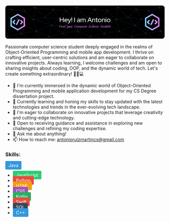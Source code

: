 ![Header](./github-header-image.png)


Passionate computer science student deeply engaged in the realms of Object-Oriented Programming and mobile app development. I thrive on crafting efficient, user-centric solutions and am eager to collaborate on innovative projects. Always learning, I welcome challenges and am open to sharing insights about coding, OOP, and the dynamic world of tech. Let's create something extraordinary! 🔧📱💻

- 🔭 I'm currently immersed in the dynamic world of Object-Oriented Programming and mobile application development for my CS Degree dissertation project.
- 🌱 Currently learning and honing my skills to stay updated with the latest technologies and trends in the ever-evolving tech landscape.
- 👯 I'm eager to collaborate on innovative projects that leverage creativity and cutting-edge technology.
- 🤔 Open to receiving guidance and assistance in exploring new challenges and refining my coding expertise.
- 💬 Ask me about anything!
- 📫 How to reach me: antonioruizmartincs@gmail.com

### Skills:


<span style="background-color: #3498db; color: #ffffff; padding: 5px 10px; border-radius: 3px;">Java</span>
- <span style="background-color: #2ecc71; color: #ffffff; padding: 5px 10px; border-radius: 3px;">JavaScript</span>
- <span style="background-color: #e74c3c; color: #ffffff; padding: 5px 10px; border-radius: 3px;">Python</span>
- <span style="background-color: #f39c12; color: #ffffff; padding: 5px 10px; border-radius: 3px;">HTML</span>
- <span style="background-color: #9b59b6; color: #ffffff; padding: 5px 10px; border-radius: 3px;">CSS</span>
- <span style="background-color: #27ae60; color: #ffffff; padding: 5px 10px; border-radius: 3px;">Kotlin</span>
- <span style="background-color: #e74c3c; color: #ffffff; padding: 5px 10px; border-radius: 3px;">Swift</span>
- <span style="background-color: #34495e; color: #ffffff; padding: 5px 10px; border-radius: 3px;">SQL</span>
- <span style="background-color: #3498db; color: #ffffff; padding: 5px 10px; border-radius: 3px;">C++</span>


